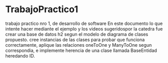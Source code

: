 # TrabajoPractico1
trabajo practico nro 1, de desarrollo de software
En este documento lo que intente hacer mediante el ejemplo y los videos sugeridospor la catedra fue crear una base de datos h2 segun el modelo de diagrama de clases propuesto.
cree instancias de las clases para probar que funciona correctamente, aplique las relaciones oneToOne y ManyToOne segun correspondia, e implemente herencia de una clase llamada BaseEntidad heredando ID.
